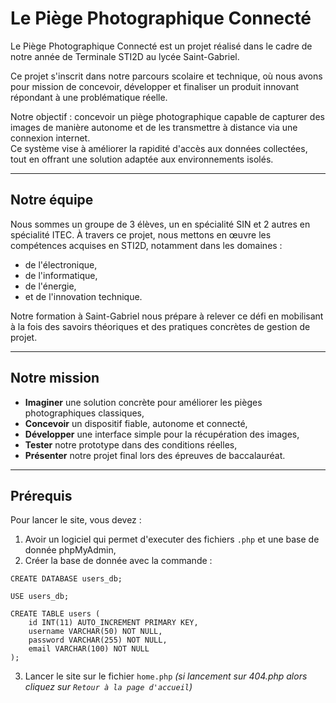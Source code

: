 # Le Piège Photographique Connecté

Le Piège Photographique Connecté est un projet réalisé dans le cadre de notre année de Terminale STI2D au lycée Saint-Gabriel. 

Ce projet s'inscrit dans notre parcours scolaire et technique, où nous avons pour mission de concevoir, développer et finaliser un produit innovant répondant à une problématique réelle.

Notre objectif : concevoir un piège photographique capable de capturer des images de manière autonome et de les transmettre à distance via une connexion internet.  
Ce système vise à améliorer la rapidité d'accès aux données collectées, tout en offrant une solution adaptée aux environnements isolés.

---

## Notre équipe

Nous sommes un groupe de 3 élèves, un en spécialité SIN et 2 autres en spécialité ITEC.
À travers ce projet, nous mettons en œuvre les compétences acquises en STI2D, notamment dans les domaines :
- de l'électronique,
- de l'informatique,
- de l'énergie,
- et de l'innovation technique.

Notre formation à Saint-Gabriel nous prépare à relever ce défi en mobilisant à la fois des savoirs théoriques et des pratiques concrètes de gestion de projet.

---

## Notre mission

- **Imaginer** une solution concrète pour améliorer les pièges photographiques classiques,
- **Concevoir** un dispositif fiable, autonome et connecté,
- **Développer** une interface simple pour la récupération des images,
- **Tester** notre prototype dans des conditions réelles,
- **Présenter** notre projet final lors des épreuves de baccalauréat.

---

## Prérequis

Pour lancer le site, vous devez :
1. Avoir un logiciel qui permet d'executer des fichiers `.php` et une base de donnée phpMyAdmin,
2. Créer la base de donnée avec la commande : 
```
CREATE DATABASE users_db;

USE users_db;

CREATE TABLE users (
    id INT(11) AUTO_INCREMENT PRIMARY KEY,
    username VARCHAR(50) NOT NULL,
    password VARCHAR(255) NOT NULL,
    email VARCHAR(100) NOT NULL
);
```
3. Lancer le site sur le fichier `home.php` *(si lancement sur 404.php alors cliquez sur `Retour à la page d'accueil`)*
